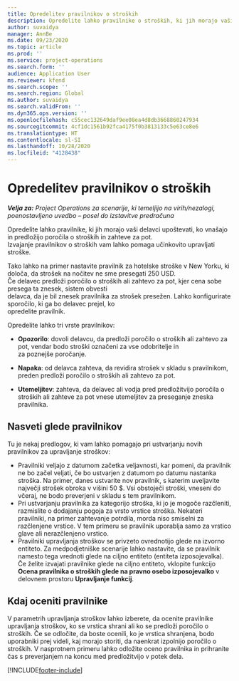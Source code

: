 ```yaml
---
title: Opredelitev pravilnikov o stroških
description: Opredelite lahko pravilnike o stroških, ki jih morajo vaši delavci upoštevati, ko vnašajo in predložijo poročila o stroških in zahteve za pot.
author: suvaidya
manager: AnnBe
ms.date: 09/23/2020
ms.topic: article
ms.prod: ''
ms.service: project-operations
ms.search.form: ''
audience: Application User
ms.reviewer: kfend
ms.search.scope: ''
ms.search.region: Global
ms.author: suvaidya
ms.search.validFrom: ''
ms.dyn365.ops.version: ''
ms.openlocfilehash: c55cec132649daf9ee08ea4d8db3668860247934
ms.sourcegitcommit: 4cf1dc1561b92fca4175f0b3813133c5e63ce8e6
ms.translationtype: HT
ms.contentlocale: sl-SI
ms.lasthandoff: 10/28/2020
ms.locfileid: "4128438"
---
```

# <a name="define-expense-policies"></a>Opredelitev pravilnikov o stroških

_**Velja za:** Project Operations za scenarije, ki temeljijo na virih/nezalogi, poenostavljeno uvedbo – posel do izstavitve predračuna_

Opredelite lahko pravilnike, ki jih morajo vaši delavci upoštevati, ko vnašajo in predložijo poročila o stroških in zahteve za pot.         
Izvajanje pravilnikov o stroških vam lahko pomaga učinkovito upravljati stroške.         

Tako lahko na primer nastavite pravilnik za hotelske stroške v New Yorku, ki določa, da strošek na nočitev ne sme presegati 250 USD.       
Če delavec predloži poročilo o stroških ali zahtevo za pot, kjer cena sobe presega ta znesek, sistem obvesti         
delavca, da je bil znesek pravilnika za strošek presežen. Lahko konfigurirate sporočilo, ki ga bo delavec prejel, ko        
opredelite pravilnik.      
        
Opredelite lahko tri vrste pravilnikov:         
        
- **Opozorilo**: dovoli delavcu, da predloži poročilo o stroških ali zahtevo za pot, vendar bodo stroški označeni za vse odobritelje in         
  za poznejše poročanje.        

- **Napaka**: od delavca zahteva, da revidira strošek v skladu s pravilnikom, preden predloži poročilo o stroških ali zahtevo za pot.        
 
 - **Utemeljitev**: zahteva, da delavec ali vodja pred predložitvijo poročila o stroških ali zahteve za pot vnese utemeljitev za preseganje zneska pravilnika.        

## <a name="policy-tips"></a>Nasveti glede pravilnikov
Tu je nekaj predlogov, ki vam lahko pomagajo pri ustvarjanju novih pravilnikov za upravljanje stroškov: 

- Pravilniki veljajo z datumom začetka veljavnosti, kar pomeni, da pravilnik ne bo začel veljati, če bo ustvarjen z datumom po datumu nastanka stroška. Na primer, danes ustvarite nov pravilnik, s katerim uveljavite največji strošek obroka v višini 50 $. Vsi obstoječi stroški, vneseni do včeraj, ne bodo preverjeni v skladu s tem pravilnikom.
- Pri ustvarjanju pravilnika za kategorijo stroška, ki jo je mogoče razčleniti, razmislite o dodajanju pogoja za vrsto vrstice stroška. Nekateri pravilniki, na primer zahtevanje potrdila, morda niso smiselni za razčlenjene vrstice. V tem primeru se pravilnik uporablja samo za vrstico glave ali nerazčlenjeno vrstico. 
- Pravilniki upravljanja stroškov se privzeto ovrednotijo glede na izvorno entiteto. Za medpodjetniške scenarije lahko nastavite, da se pravilnik namesto tega vrednoti glede na ciljno entiteto (entiteta izposojevalka). Če želite izvajati pravilnike glede na ciljno entiteto, vklopite funkcijo **Ocena pravilnika o stroških glede na pravno osebo izposojevalko** v delovnem prostoru **Upravljanje funkcij**.

## <a name="when-to-evaluate-policies"></a>Kdaj oceniti pravilnike

V parametrih upravljanja stroškov lahko izberete, da ocenite pravilnike upravljanja stroškov, ko se vrstica shrani ali ko se predloži poročilo o stroških. Če se odločite, da boste ocenili, ko je vrstica shranjena, bodo uporabniki prej videli, kaj morajo storiti, da naenkrat izpolnijo poročilo o stroških. V nasprotnem primeru lahko odložite oceno pravilnika in prihranite čas s preverjanjem na koncu med predložitvijo v potek dela.


[!INCLUDE[footer-include](../includes/footer-banner.md)]